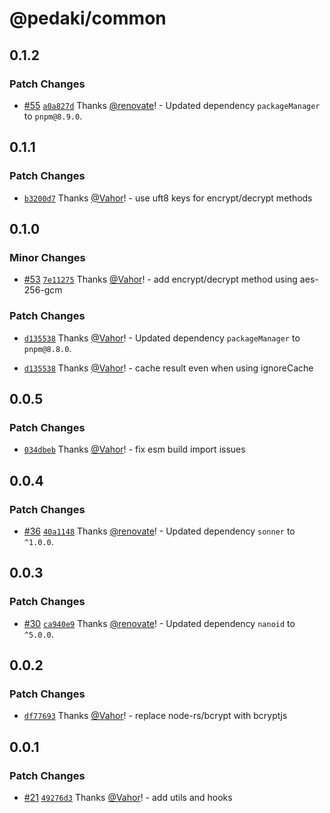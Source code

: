 # @pedaki/common

## 0.1.2

### Patch Changes

- [#55](https://github.com/PedakiHQ/pedaki/pull/55) [`a0a827d`](https://github.com/PedakiHQ/pedaki/commit/a0a827d65352a24c589c950abc8bf85591bc3a4b) Thanks [@renovate](https://github.com/apps/renovate)! - Updated dependency `packageManager` to `pnpm@8.9.0`.

## 0.1.1

### Patch Changes

- [`b3200d7`](https://github.com/PedakiHQ/pedaki/commit/b3200d75a0ff16c5ac97f179d5abf22effd5d091) Thanks [@Vahor](https://github.com/Vahor)! - use uft8 keys for encrypt/decrypt methods

## 0.1.0

### Minor Changes

- [#53](https://github.com/PedakiHQ/pedaki/pull/53) [`7e11275`](https://github.com/PedakiHQ/pedaki/commit/7e11275364eb1a4f3e2fc1729c0f104a36235f96) Thanks [@Vahor](https://github.com/Vahor)! - add encrypt/decrypt method using aes-256-gcm

### Patch Changes

- [`d135538`](https://github.com/PedakiHQ/pedaki/commit/d135538af9d44bfa7b546bfe9b47da03bf10cad7) Thanks [@Vahor](https://github.com/Vahor)! - Updated dependency `packageManager` to `pnpm@8.8.0`.

- [`d135538`](https://github.com/PedakiHQ/pedaki/commit/d135538af9d44bfa7b546bfe9b47da03bf10cad7) Thanks [@Vahor](https://github.com/Vahor)! - cache result even when using ignoreCache

## 0.0.5

### Patch Changes

- [`034dbeb`](https://github.com/PedakiHQ/pedaki/commit/034dbebec2ae8e7aea457a8b12994cb24b7d33c3) Thanks [@Vahor](https://github.com/Vahor)! - fix esm build import issues

## 0.0.4

### Patch Changes

- [#36](https://github.com/PedakiHQ/pedaki/pull/36) [`40a1148`](https://github.com/PedakiHQ/pedaki/commit/40a11482d20ece4a00bd62d25e9f8469909b78cd) Thanks [@renovate](https://github.com/apps/renovate)! - Updated dependency `sonner` to `^1.0.0`.

## 0.0.3

### Patch Changes

- [#30](https://github.com/PedakiHQ/pedaki/pull/30) [`ca940e9`](https://github.com/PedakiHQ/pedaki/commit/ca940e91fcb48f05fcc1e443a58e58f3b294b4a7) Thanks [@renovate](https://github.com/apps/renovate)! - Updated dependency `nanoid` to `^5.0.0`.

## 0.0.2

### Patch Changes

- [`df77693`](https://github.com/PedakiHQ/pedaki/commit/df77693851bd5b7f0eb81bf288be1b40ec83e89a) Thanks [@Vahor](https://github.com/Vahor)! - replace node-rs/bcrypt with bcryptjs

## 0.0.1

### Patch Changes

- [#21](https://github.com/PedakiHQ/pedaki/pull/21) [`49276d3`](https://github.com/PedakiHQ/pedaki/commit/49276d3f2728227265791806eb6ec7b0f4750f12) Thanks [@Vahor](https://github.com/Vahor)! - add utils and hooks
